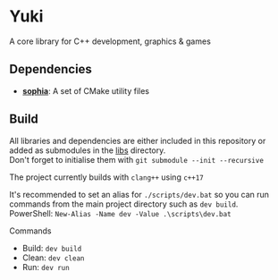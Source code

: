 # Yuki
A core library for C++ development, graphics & games

## Dependencies
- [**sophia**](../sophia): A set of CMake utility files

## Build
All libraries and dependencies are either included in this repository or added as submodules in the [libs](libs) directory.  
Don't forget to initialise them with `git submodule --init --recursive`

The project currently builds with `clang++` using `c++17`

It's recommended to set an alias for `./scripts/dev.bat` so you can run commands from the main project directory such as `dev build`.  
PowerShell: `New-Alias -Name dev -Value .\scripts\dev.bat`

Commands
- Build: `dev build`  
- Clean: `dev clean`
- Run: `dev run`
